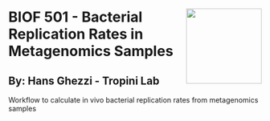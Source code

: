 # <img src="./figures/Tropini_Lab_logo.png" align="right" height="150" /> BIOF 501 - Bacterial Replication Rates in Metagenomics Samples

## By: Hans Ghezzi - Tropini Lab


Workflow to calculate in vivo bacterial replication rates from metagenomics samples
